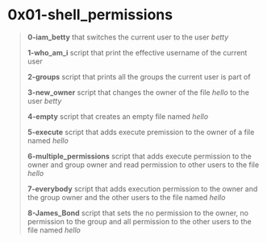 # 0x01-shell_permissions

> **0-iam_betty** that switches the current user to the user *betty*
>
> **1-who_am_i** script that print the effective username of the current user
>
> **2-groups** script that prints all the groups the current user is part of
>
> **3-new_owner** script that changes the owner of the file *hello* to the user *betty*
>
> **4-empty** script that creates an empty file named *hello*
>
> **5-execute** script that adds execute premission to the owner of a file named *hello*
>
> **6-multiple_permissions** script that adds execute permission to the owner and group owner and read permission to other users to the file *hello*
>
> **7-everybody** script that adds execution permission to the owner and the group owner and the other users to the file named *hello*
>
> **8-James_Bond** script that sets the no permission to the owner, no permission to the group and all permission to the other users to the file named *hello*
> 
> 
